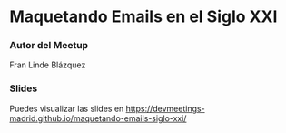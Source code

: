 # Maquetando Emails en el Siglo XXI

### Autor del Meetup

Fran Linde Blázquez

### Slides

Puedes visualizar las slides en <https://devmeetings-madrid.github.io/maquetando-emails-siglo-xxi/>
